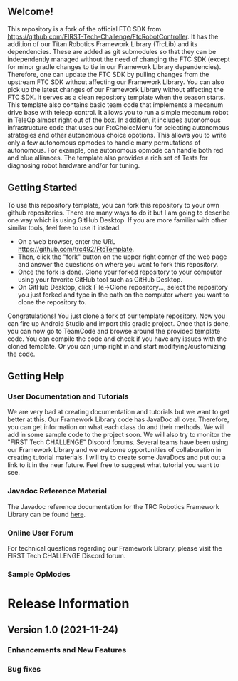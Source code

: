## Welcome!
This repository is a fork of the official FTC SDK from https://github.com/FIRST-Tech-Challenge/FtcRobotController. It has the addition of our Titan Robotics Framework Library (TrcLib) and its dependencies. These are added as git submodules so that they can be independently managed without the need of changing the FTC SDK (except for minor gradle changes to tie in our Framework Library dependencies). Therefore, one can update the FTC SDK by pulling changes from the upstream FTC SDK without affecting our Framework Library. You can also pick up the latest changes of our Framework Library without affecting the FTC SDK. It serves as a clean repository template when the season starts. This template also contains basic team code that implements a mecanum drive base with teleop control. It allows you to run a simple mecanum robot in TeleOp almost right out of the box. In addition, it includes autonomous infrastructure code that uses our FtcChoiceMenu for selecting autonomous strategies and other autonomous choice opotions. This allows you to write only a few autonomous opmodes to handle many permutations of autonomous. For example, one autonomous opmode can handle both red and blue alliances. The template also provides a rich set of Tests for diagnosing robot hardware and/or for tuning.

## Getting Started
To use this repository template, you can fork this repository to your own github repositories. There are many ways to do it but I am going to describe one way which is using GitHub Desktop. If you are more familiar with other similar tools, feel free to use it instead.
* On a web browser, enter the URL https://github.com/trc492/FtcTemplate.
* Then, click the "fork" button on the upper right corner of the web page and answer the questions on where you want to fork this repository.
* Once the fork is done. Clone your forked repository to your computer using your favorite GitHub tool such as GitHub Desktop.
* On GitHub Desktop, click File->Clone repository..., select the repository you just forked and type in the path on the computer where you want to clone the repository to.

Congratulations! You just clone a fork of our template repository. Now you can fire up Android Studio and import this gradle project. Once that is done, you can now go to TeamCode and browse around the provided template code. You can compile the code and check if you have any issues with the cloned template. Or you can jump right in and start modifying/customizing the code.

## Getting Help
### User Documentation and Tutorials
We are very bad at creating documentation and tutorials but we want to get better at this. Our Framework Library code has JavaDoc all over. Therefore, you can get information on what each class do and their methods. We will add in some sample code to the project soon. We will also try to monitor the "FIRST Tech CHALLENGE" Discord forums. Several teams have been using our Framework Library and we welcome opportunities of collaboration in creating tutorial materials. I will try to create some JavaDocs and put out a link to it in the near future. Feel free to suggest what tutorial you want to see.

### Javadoc Reference Material
The Javadoc reference documentation for the TRC Robotics Framework Library can be found [here](https://github.com/trc492/FtcJavaDoc/blob/cd87d588f07b735ad7d8d7d9fdcd78c0b830b5e0/index.html).

### Online User Forum
For technical questions regarding our Framework Library, please visit the FIRST Tech CHALLENGE Discord forum.

### Sample OpModes

# Release Information

## Version 1.0 (2021-11-24)

### Enhancements and New Features

### Bug fixes

